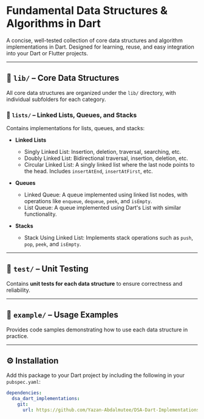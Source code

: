 # Fundamental Data Structures & Algorithms in Dart

A concise, well-tested collection of core data structures and algorithm implementations in Dart. Designed for learning, reuse, and easy integration into your Dart or Flutter projects.

---

## 📁 `lib/` – Core Data Structures

All core data structures are organized under the `lib/` directory, with individual subfolders for each category.

### 📂 `lists/` – Linked Lists, Queues, and Stacks

Contains implementations for lists, queues, and stacks:

- **Linked Lists**
  - Singly Linked List: Insertion, deletion, traversal, searching, etc.
  - Doubly Linked List: Bidirectional traversal, insertion, deletion, etc.
  - Circular Linked List: A singly linked list where the last node points to the head. Includes `insertAtEnd`, `insertAtFirst`, etc.

- **Queues**
  - Linked Queue: A queue implemented using linked list nodes, with operations like `enqueue`, `dequeue`, `peek`, and `isEmpty`.
  - List Queue: A queue implemented using Dart's List with similar functionality.

- **Stacks**
  - Stack Using Linked List: Implements stack operations such as `push`, `pop`, `peek`, and `isEmpty`.

---


## 🧪 `test/` – Unit Testing

Contains **unit tests for each data structure** to ensure correctness and reliability.

---

## 📂 `example/` – Usage Examples

Provides code samples demonstrating how to use each data structure in practice.

---

## ⚙️ Installation

Add this package to your Dart project by including the following in your `pubspec.yaml`:

```yaml
dependencies:
  dsa_dart_implementations:
    git:
      url: https://github.com/Yazan-Abdalmutee/DSA-Dart-Implementations.git
